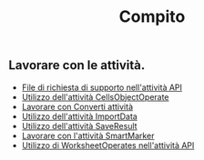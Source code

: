 ﻿---
title: Compito
second_title: Aspose.Cells Cloud Documen
type: docs
url: /it/tasks/
aliases: [/working-with-tasks/]
keywords: REST API, task, spreadsheets, exce
description: "Cells.Cloud API per Excel operare: operare excel con attività"
weight: 100
---
## Lavorare con le attività.


- [File di richiesta di supporto nell'attività API](/cells/it/support-request-file-in-task-api/)
- [Utilizzo dell'attività CellsObjectOperate](/cells/it/working-with-cellsobjectoperate-task/)
- [Lavorare con Converti attività](/cells/it/working-with-convert-task/)
- [Utilizzo dell'attività ImportData](/cells/it/working-with-importdata-task/)
- [Utilizzo dell'attività SaveResult](/cells/it/working-with-saveresult-task/)
- [Lavorare con l'attività SmartMarker](/cells/it/working-with-smartmarker-task/)
- [Utilizzo di WorksheetOperates nell'attività API](/cells/it/working-with-worksheetoperates-in-task-api/)

